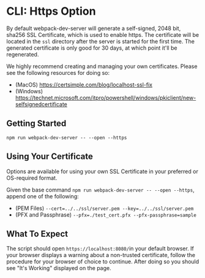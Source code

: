 # CLI: Https Option

By default webpack-dev-server will generate a self-signed, 2048 bit, sha256 SSL
Certificate, which is used to enable https. The certificate will be located in the
`ssl` directory after the server is started for the first time. The generated
certificate is only good for 30 days, at which point it'll be regenerated.

We highly recommend creating and managing your own certificates. Please see the
following resources for doing so:

* (MacOS) https://certsimple.com/blog/localhost-ssl-fix
* (Windows) https://technet.microsoft.com/itpro/powershell/windows/pkiclient/new-selfsignedcertificate

## Getting Started

```shell
npm run webpack-dev-server -- --open --https
```

## Using Your Certificate

Options are available for using your own SSL Certificate in your preferred or
OS-required format.

Given the base command `npm run webpack-dev-server -- --open --https`, append
one of the following:

* (PEM Files)  `--cert=../../ssl/server.pem --key=../../ssl/server.pem`
* (PFX and Passphrase) `--pfx=./test_cert.pfx --pfx-passphrase=sample`

## What To Expect

The script should open `https://localhost:8080/`in your default browser. If your
browser displays a warning about a non-trusted certificate, follow the procedure
for your browser of choice to continue. After doing so you should see "It's Working"
displayed on the page.
